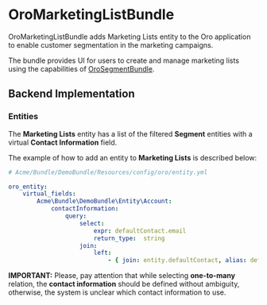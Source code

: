 # OroMarketingListBundle

OroMarketingListBundle adds Marketing Lists entity to the Oro application to enable customer segmentation in the marketing campaigns.

The bundle provides UI for users to create and manage marketing lists using the capabilities of [OroSegmentBundle](https://github.com/oroinc/platform/tree/master/src/Oro/Bundle/SegmentBundle).

## Backend Implementation

### Entities

The **Marketing Lists** entity has a list of the filtered **Segment** entities with a virtual **Contact Information** field.

The example of how to add an entity to **Marketing Lists** is described below:

```yml
# Acme/Bundle/DemoBundle/Resources/config/oro/entity.yml

oro_entity:
    virtual_fields:
        Acme\Bundle\DemoBundle\Entity\Account:
            contactInformation:
                query:
                    select:
                        expr: defaultContact.email
                        return_type:  string
                    join:
                        left:
                            - { join: entity.defaultContact, alias: defaultContact }
```


**IMPORTANT:** Please, pay attention that while selecting **one-to-many** relation, the **contact information** should be defined without ambiguity, otherwise, the system is unclear which contact information to use.
